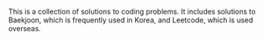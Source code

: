 This is a collection of solutions to coding problems. It includes solutions to Baekjoon, which is frequently used in Korea, and Leetcode, which is used overseas.

